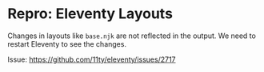 # Repro: Eleventy Layouts

Changes in layouts like `base.njk` are not reflected in the output.
We need to restart Eleventy to see the changes.

Issue: https://github.com/11ty/eleventy/issues/2717
